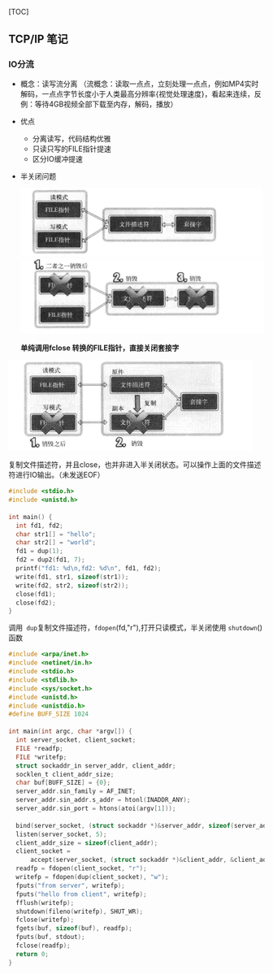 [TOC]

## TCP/IP  笔记



### IO分流

- 概念：读写流分离 （流概念：读取一点点，立刻处理一点点，例如MP4实时解码，一点点字节长度小于人类最高分辨率{视觉处理速度}，看起来连续，反例：等待4GB视频全部下载至内存，解码，播放）

- 优点 

  - 分离读写，代码结构优雅
  - 只读只写的FILE指针提速
  - 区分IO缓冲提速

- 半关闭问题

  <img src="README.assets/image-20210221174043895.png" alt="image-20210221174043895" style="zoom: 50%;" />![image-20210221174110250](README.assets/image-20210221174110250.png)

  **单纯调用fclose 转换的FILE指针，直接关闭套接字**

<img src="README.assets/image-20210221174515011.png" alt="image-20210221174515011" style="zoom:50%;" />

复制文件描述符，并且close，也并非进入半关闭状态。可以操作上面的文件描述符进行IO输出。（未发送EOF） 	

```c
#include <stdio.h>
#include <unistd.h>

int main() {
  int fd1, fd2;
  char str1[] = "hello";
  char str2[] = "world";
  fd1 = dup(1);
  fd2 = dup2(fd1, 7);
  printf("fd1: %d\n,fd2: %d\n", fd1, fd2);
  write(fd1, str1, sizeof(str1));
  write(fd2, str2, sizeof(str2));
  close(fd1);
  close(fd2);
}
```

调用` dup`复制文件描述符，`fdopen`(fd,"r"),打开只读模式，半关闭使用 `shutdown`() 函数 

```c
#include <arpa/inet.h>
#include <netinet/in.h>
#include <stdio.h>
#include <stdlib.h>
#include <sys/socket.h>
#include <unistd.h>
#include <unistdio.h>
#define BUFF_SIZE 1024

int main(int argc, char *argv[]) {
  int server_socket, client_socket;
  FILE *readfp;
  FILE *writefp;
  struct sockaddr_in server_addr, client_addr;
  socklen_t client_addr_size;
  char buf[BUFF_SIZE] = {0};
  server_addr.sin_family = AF_INET;
  server_addr.sin_addr.s_addr = htonl(INADDR_ANY);
  server_addr.sin_port = htons(atoi(argv[1]));

  bind(server_socket, (struct sockaddr *)&server_addr, sizeof(server_addr));
  listen(server_socket, 5);
  client_addr_size = sizeof(client_addr);
  client_socket =
      accept(server_socket, (struct sockaddr *)&client_addr, &client_addr_size);
  readfp = fdopen(client_socket, "r");
  writefp = fdopen(dup(client_socket), "w");
  fputs("from server", writefp);
  fputs("hello from client", writefp);
  fflush(writefp);
  shutdown(fileno(writefp), SHUT_WR);
  fclose(writefp);
  fgets(buf, sizeof(buf), readfp);
  fputs(buf, stdout);
  fclose(readfp);
  return 0;
}
```

